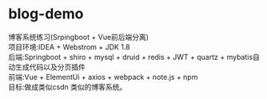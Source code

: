 # blog-demo
博客系统练习(Srpingboot + Vue前后端分离)</br>
项目环境:IDEA + Webstrom + JDK 1.8</br>
后端:Springboot + shiro + mysql + druid + redis + JWT + quartz + mybatis自动生成代码以及分页插件</br>
前端:Vue + ElementUi + axios + webpack + note.js + npm</br>
目标:做成类似csdn 类似的博客系统。</br>
